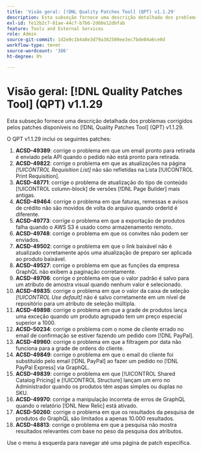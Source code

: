 ```yaml
---
title: 'Visão geral: [!DNL Quality Patches Tool] (QPT) v1.1.29'
description: Esta subseção fornece uma descrição detalhada dos problemas corrigidos pelos patches disponíveis no  [!DNL Quality Patches Tool] (QPT) v1.1.29.
exl-id: fe12b2c7-81ae-44c7-b7b6-2d60e12dbfab
feature: Tools and External Services
role: Admin
source-git-commit: 1d2e0c1b4a8e3d79a362500ee3ec7bde84a6ce0d
workflow-type: tm+mt
source-wordcount: '386'
ht-degree: 0%

---
```


# Visão geral: [!DNL Quality Patches Tool] (QPT) v1.1.29

Esta subseção fornece uma descrição detalhada dos problemas corrigidos pelos patches disponíveis no [!DNL Quality Patches Tool] (QPT) v1.1.29.

O QPT v1.1.29 inclui os seguintes patches:

1. **ACSD-49389**: corrige o problema em que um email pronto para retirada é enviado pela API quando o pedido não está pronto para retirada.
1. **ACSD-49822**: corrige o problema em que as atualizações na página *[!UICONTROL Requisition List]* não são refletidas na Lista [!UICONTROL Print Requisition].
1. **ACSD-48771**: corrige o problema de atualização do tipo de conteúdo [!UICONTROL column-block] de versões [!DNL Page Builder] mais antigas.
1. **ACSD-49464**: corrige o problema em que faturas, remessas e avisos de crédito não são movidos de volta do arquivo quando orderId é diferente.
1. **ACSD-49773**: corrige o problema em que a exportação de produtos falha quando o AWS S3 é usado como armazenamento remoto.
1. **ACSD-49748**: corrige o problema em que os convites não podem ser enviados.
1. **ACSD-49502**: corrige o problema em que o link baixável não é atualizado corretamente após uma atualização de preparo ser aplicada ao produto baixável.
1. **ACSD-49527**: corrige o problema em que as funções da empresa GraphQL não exibem a paginação corretamente.
1. **ACSD-49706**: corrige o problema em que o valor padrão é salvo para um atributo de amostra visual quando nenhum valor é selecionado.
1. **ACSD-49835**: corrige o problema em que o valor da caixa de seleção *[!UICONTROL Use default]* não é salvo corretamente em um nível de repositório para um atributo de seleção múltipla.
1. **ACSD-49898**: corrige o problema em que a grade de produtos lança uma exceção quando um produto agrupado tem um preço especial superior a 1000.
1. **ACSD-50234**: corrige o problema com o nome de cliente errado no email de confirmação se estiver fazendo um pedido com [!DNL PayPal].
1. **ACSD-49960**: corrige o problema em que a filtragem por data não funciona para a grade de ordens do cliente.
1. **ACSD-49849**: corrige o problema em que o email do cliente foi substituído pelo email [!DNL PayPal] ao fazer um pedido no [!DNL PayPal Express] via GraphQL.
1. **ACSD-49839**: corrige o problema em que [!UICONTROL Shared Catalog Pricing] e [!UICONTROL Structure] lançam um erro no Administrador quando os produtos têm aspas simples ou duplas no SKU.
1. **ACSD-49970**: corrige a manipulação incorreta de erros de GraphQL quando o relatório [!DNL New Relic] está ativado.
1. **ACSD-50260**: corrige o problema em que os resultados da pesquisa de produtos do GraphQL são limitados a apenas 10.000 resultados.
1. **ACSD-48813**: corrige o problema em que a pesquisa não mostra resultados relevantes com base no peso da pesquisa dos atributos.

Use o menu à esquerda para navegar até uma página de patch específica.
